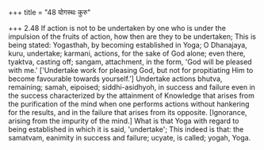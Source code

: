+++
title = "48 योगस्थः कुरु"

+++
2.48 If action is not to be undertaken by one who is under the impulsion
of the fruits of action, how then are they to be undertaken; This is
being stated: Yogasthah, by becoming established in Yoga; O Dhanajaya,
kuru, undertake; karmani, actions, for the sake of God alone; even
there, tyaktva, casting off; sangam, attachment, in the form, 'God will
be pleased with me.' \['Undertake work for pleasing God, but not for
propitiating Him to become favourable towards yourself.'\] Undertake
actions bhutva, remaining; samah, eipoised; siddhi-asidhyoh, in success
and failure even in the success characterized by the attainment of
Knowledge that arises from the purification of the mind when one
performs actions without hankering for the results, and in the failure
that arises from its opposite. \[Ignorance, arising from the impurity of
the mind.\] What is that Yoga with regard to being established in which
it is said, 'undertake'; This indeed is that: the samatvam, eanimity in
success and failure; ucyate, is called; yogah, Yoga.
